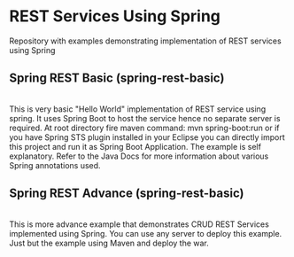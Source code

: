 # REST Services Using Spring
Repository with examples demonstrating implementation of REST services using Spring

<p>
<h2>Spring REST Basic (spring-rest-basic)</h2><br />
This is very basic "Hello World" implementation of REST service using spring. It uses Spring Boot to host the service hence no separate server is required.
At root directory fire maven command: mvn spring-boot:run or if you have Spring STS plugin installed in your Eclipse you can directly import this project and run it as Spring Boot Application.
The example is self explanatory. Refer to the Java Docs for more information about various Spring annotations used.
</p>

<p>
<h2>Spring REST Advance (spring-rest-basic)</h2><br />
This is more advance example that demonstrates CRUD REST Services implemented using Spring. You can use any server to deploy this example. Just but the example using Maven and deploy the war.
</p>

